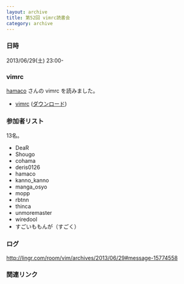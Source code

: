 ```yaml
---
layout: archive
title: 第52回 vimrc読書会
category: archive
---
```


### 日時
2013/06/29(土) 23:00-

### vimrc
[hamaco](https://github.com/hamaco) さんの vimrc を読みました。

- [vimrc](https://github.com/hamaco/dotfiles/blob/b245f0f95619a8d5d8e18df39592da548fc27fad/vim/vimrc) ([ダウンロード](https://raw.github.com/hamaco/dotfiles/b245f0f95619a8d5d8e18df39592da548fc27fad/vim/vimrc))

### 参加者リスト

13名。

- DeaR
- Shougo
- cohama
- deris0126
- hamaco
- kanno_kanno
- manga_osyo
- mopp
- rbtnn
- thinca
- unmoremaster
- wiredool
- すごいももんが（すごく）

### ログ
<http://lingr.com/room/vim/archives/2013/06/29#message-15774558>

### 関連リンク

